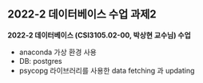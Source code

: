 ## 2022-2 데이터베이스 수업 과제2

**2022-2 데이터베이스 (CSI3105.02-00, 박상현 교수님) 수업**

* anaconda 가상 환경 사용
* DB: postgres  
* psycopg 라이브러리를 사용한 data fetching 과 updating